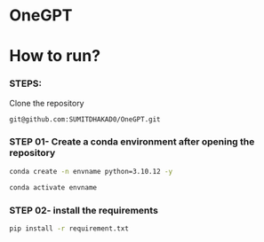 # OneGPT

# How to run?
### STEPS:

Clone the repository

```bash
git@github.com:SUMITDHAKAD0/OneGPT.git
```
### STEP 01- Create a conda environment after opening the repository

```bash
conda create -n envname python=3.10.12 -y
```

```bash
conda activate envname
```


### STEP 02- install the requirements
```bash
pip install -r requirement.txt
```


